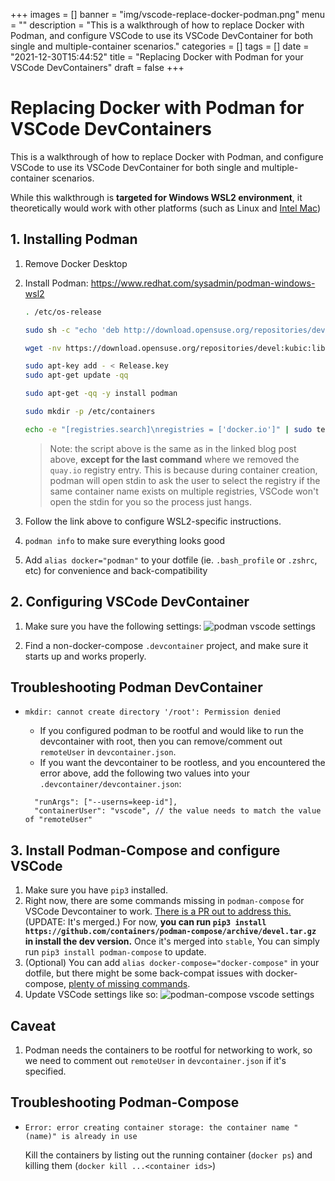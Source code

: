 +++
images = []
banner = "img/vscode-replace-docker-podman.png"
menu = ""
description = "This is a walkthrough of how to replace Docker with Podman, and configure VSCode to use its VSCode DevContainer for both single and multiple-container scenarios."
categories = []
tags = []
date = "2021-12-30T15:44:52"
title = "Replacing Docker with Podman for your VSCode DevContainers"
draft = false
+++

# Replacing Docker with Podman for VSCode DevContainers

This is a walkthrough of how to replace Docker with Podman, and configure VSCode to use its VSCode DevContainer for both single and multiple-container scenarios.

While this walkthrough is **targeted for Windows WSL2 environment**, it theoretically would work with other platforms (such as Linux and [Intel Mac](https://podman.io/blogs/2021/09/06/podman-on-macs.html))

## 1. Installing Podman

1. Remove Docker Desktop
2. Install Podman: <https://www.redhat.com/sysadmin/podman-windows-wsl2>

   ```bash
   . /etc/os-release

   sudo sh -c "echo 'deb http://download.opensuse.org/repositories/devel:/kubic:/libcontainers:/stable/x${NAME}_${VERSION_ID}/ /' > /etc/apt/sources.list.d/devel:kubic:libcontainers:stable.list"

   wget -nv https://download.opensuse.org/repositories/devel:kubic:libcontainers:stable/x${NAME}_${VERSION_ID}/Release.key -O Release.key

   sudo apt-key add - < Release.key
   sudo apt-get update -qq

   sudo apt-get -qq -y install podman

   sudo mkdir -p /etc/containers

   echo -e "[registries.search]\nregistries = ['docker.io']" | sudo tee /etc/containers/registries.conf
   ```

   > Note: the script above is the same as in the linked blog post above, **except for the last command** where we removed the `quay.io` registry entry. This is because during container creation, podman will open stdin to ask the user to select the registry if the same container name exists on multiple registries, VSCode won't open the stdin for you so the process just hangs.

3. Follow the link above to configure WSL2-specific instructions.
4. `podman info` to make sure everything looks good
5. Add `alias docker="podman"` to your dotfile (ie. `.bash_profile` or `.zshrc`, etc) for convenience and back-compatibility

## 2. Configuring VSCode DevContainer

1. Make sure you have the following settings: ![podman vscode settings](/vscode-replace-docker-podman/podman-vscode-settings.png)

2. Find a non-docker-compose `.devcontainer` project, and make sure it starts up and works properly.

## Troubleshooting Podman DevContainer

* `mkdir: cannot create directory '/root': Permission denied`
  
  * If you configured podman to be rootful and would like to run the devcontainer with root, then you can remove/comment out `remoteUser` in `devcontainer.json`.
  * If you want the devcontainer to be rootless, and you encountered the error above, add the following two values into your `.devcontainer/devcontainer.json`:

  ```jsonc
    "runArgs": ["--userns=keep-id"],
    "containerUser": "vscode", // the value needs to match the value of "remoteUser"
  ```

## 3. Install Podman-Compose and configure VSCode

1. Make sure you have `pip3` installed.
2. Right now, there are some commands missing in `podman-compose` for VSCode Devcontainer to work. [There is a PR out to address this.](https://github.com/containers/podman-compose/pull/394) (UPDATE: It's merged.) For now, **you can run `pip3 install https://github.com/containers/podman-compose/archive/devel.tar.gz` in install the dev version.** Once it's merged into `stable`, You can simply run `pip3 install podman-compose` to update.
3. (Optional) You can add `alias docker-compose="docker-compose"` in your dotfile, but there might be some back-compat issues with docker-compose, [plenty of missing commands](https://github.com/containers/podman-compose/blob/stable/CONTRIBUTING.md#missing-commands-help-needed).
4. Update VSCode settings like so: ![podman-compose vscode settings](/vscode-replace-docker-podman/podman-compose-vscode-settings.png)

## Caveat

1. Podman needs the containers to be rootful for networking to work, so we need to comment out `remoteUser` in `devcontainer.json` if it's specified.

## Troubleshooting Podman-Compose

* `Error: error creating container storage: the container name "(name)" is already in use`
  
  Kill the containers by listing out the running container (`docker ps`) and killing them (`docker kill ...<container ids>`)
